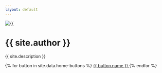 ```yaml
---
layout: default
---
```


<div class="avatar mb-6">
    <div class="ring-primary ring-offset-base-100 w-64 rounded-full ring ring-offset-4">
        <img src="{{ site.avatar | relative_url }}" alt={{ site.author }}>
    </div>
</div>

<h1 class="text-4xl font-bold">{{ site.author }}</h1>
<p class="text-xl my-4">{{ site.description }}</p>

<div class="grid grid-flow-col gap-4">
    {% for button in site.data.home-buttons %}
        <a class="btn btn-primary" href="{{ button.url }}">
            <i class="{{ button.icon }}"></i>
            {{ button.name }}
        </a>
    {% endfor %}
</div>
